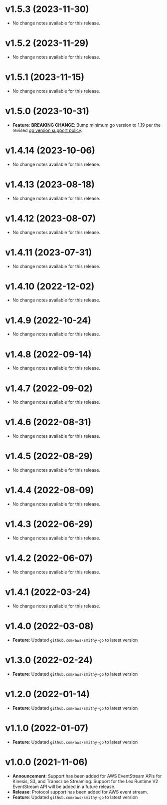 # v1.5.3 (2023-11-30)

* No change notes available for this release.

# v1.5.2 (2023-11-29)

* No change notes available for this release.

# v1.5.1 (2023-11-15)

* No change notes available for this release.

# v1.5.0 (2023-10-31)

* **Feature**: **BREAKING CHANGE**: Bump minimum go version to 1.19 per the revised [go version support policy](https://aws.amazon.com/blogs/developer/aws-sdk-for-go-aligns-with-go-release-policy-on-supported-runtimes/).

# v1.4.14 (2023-10-06)

* No change notes available for this release.

# v1.4.13 (2023-08-18)

* No change notes available for this release.

# v1.4.12 (2023-08-07)

* No change notes available for this release.

# v1.4.11 (2023-07-31)

* No change notes available for this release.

# v1.4.10 (2022-12-02)

* No change notes available for this release.

# v1.4.9 (2022-10-24)

* No change notes available for this release.

# v1.4.8 (2022-09-14)

* No change notes available for this release.

# v1.4.7 (2022-09-02)

* No change notes available for this release.

# v1.4.6 (2022-08-31)

* No change notes available for this release.

# v1.4.5 (2022-08-29)

* No change notes available for this release.

# v1.4.4 (2022-08-09)

* No change notes available for this release.

# v1.4.3 (2022-06-29)

* No change notes available for this release.

# v1.4.2 (2022-06-07)

* No change notes available for this release.

# v1.4.1 (2022-03-24)

* No change notes available for this release.

# v1.4.0 (2022-03-08)

* **Feature**: Updated `github.com/aws/smithy-go` to latest version

# v1.3.0 (2022-02-24)

* **Feature**: Updated `github.com/aws/smithy-go` to latest version

# v1.2.0 (2022-01-14)

* **Feature**: Updated `github.com/aws/smithy-go` to latest version

# v1.1.0 (2022-01-07)

* **Feature**: Updated `github.com/aws/smithy-go` to latest version

# v1.0.0 (2021-11-06)

* **Announcement**: Support has been added for AWS EventStream APIs for Kinesis, S3, and Transcribe Streaming. Support for the Lex Runtime V2 EventStream API will be added in a future release.
* **Release**: Protocol support has been added for AWS event stream.
* **Feature**: Updated `github.com/aws/smithy-go` to latest version

